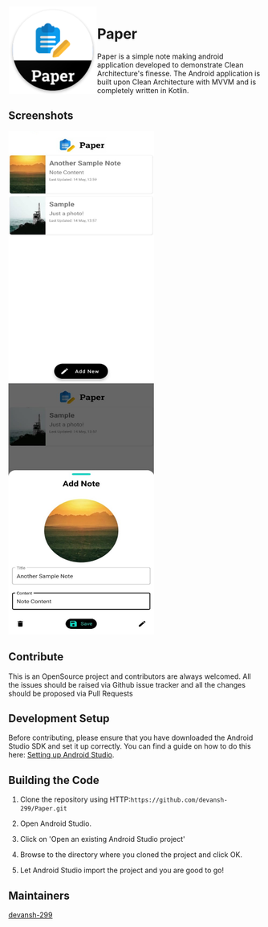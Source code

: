 <img height='175' src="https://raw.githubusercontent.com/devansh-299/Paper/master/images/AppIcon.png" align="left" hspace="1" vspace="1">

# Paper

Paper is a simple note making android application developed to demonstrate Clean Architecture's finesse. The Android application is built upon Clean Architecture with MVVM and is completely written in Kotlin.

## Screenshots

<p>
  <img src="https://raw.githubusercontent.com/devansh-299/Paper/master/images/NoteList.jpeg" width="290" height="500"/>
  <img src="https://raw.githubusercontent.com/devansh-299/Paper/master/images/AddNote.jpeg" width="290" height="500"/>
</p>

## Contribute

This is an OpenSource project and contributors are always welcomed. All the issues should be raised via Github issue tracker
and all the changes should be proposed via Pull Requests

   
## Development Setup

Before contributing, please ensure that you have downloaded the Android Studio SDK and set it up correctly. You can find a guide on how to do this here: [Setting up Android Studio](http://developer.android.com/sdk/installing/index.html?pkg=studio).

## Building the Code

1. Clone the repository using HTTP:`https://github.com/devansh-299/Paper.git`

2. Open Android Studio.

3. Click on 'Open an existing Android Studio project'

4. Browse to the directory where you cloned the project and click OK.

5. Let Android Studio import the project and you are good to go!


## Maintainers

[devansh-299](https://github.com/devansh-299)
